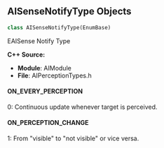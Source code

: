 ## AISenseNotifyType Objects

```python
class AISenseNotifyType(EnumBase)
```

EAISense Notify Type

**C++ Source:**

- **Module**: AIModule
- **File**: AIPerceptionTypes.h

<a id="unreal.AISenseNotifyType.ON_EVERY_PERCEPTION"></a>

#### ON_EVERY_PERCEPTION

0: Continuous update whenever target is perceived.

<a id="unreal.AISenseNotifyType.ON_PERCEPTION_CHANGE"></a>

#### ON_PERCEPTION_CHANGE

1: From "visible" to "not visible" or vice versa.

<a id="unreal.DataflowType"></a>